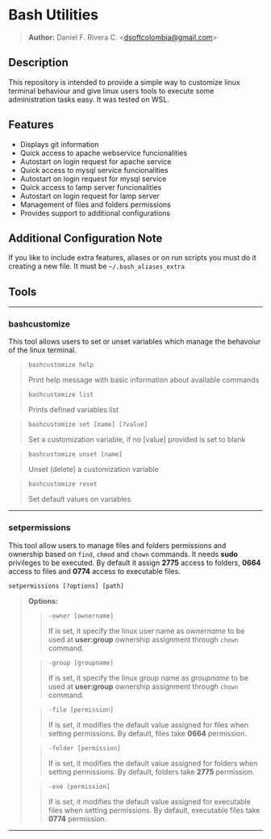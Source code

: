 # Bash Utilities

> **Author:** Daniel F. Rivera C. <<dsoftcolombia@gmail.com>>

## Description

This repository is intended to provide a simple way to customize linux terminal behaviour and give linux users tools to execute some administration tasks easy. It was tested on WSL.

## Features

* Displays git information
* Quick access to apache webservice funcionalities
* Autostart on login request for apache service
* Quick access to mysql service funcionalities
* Autostart on login request for mysql service
* Quick access to lamp server funcionalities
* Autostart on login request for lamp server
* Management of files and folders permissions
* Provides support to additional configurations

## Additional Configuration Note

If you like to include extra features, aliases or on run scripts you must do it creating a new file. It must be `~/.bash_aliases_extra`

## Tools

---

### bashcustomize
 
This tool allows users to set or unset variables which manage the behavoiur of the linux terminal.
 
> `bashcustomize help`
>
> Print help message with basic information about available commands

> `bashcustomize list`
>
> Prints defined variables list

> `bashcustomize set [name] [?value]`
>
> Set a customization variable, if no [value] provided is set to blank

> `bashcustomize unset [name]`
>
> Unset (delete) a customization variable

> `bashcustomize reset`
>
> Set default values on variables

---

### setpermissions

This tool allow users to manage files and folders permissions and ownership based on `find`, `chmod` and `chown` commands. It needs **sudo** privileges to be executed. By default it assign **2775** access to folders, **0664** access to files and **0774** access to executable files.

 `setpermissions [?options] [path]`
> **Options:**
>
>> `-owner [ownername]`
>>
>> If is set, it specify the linux user name as *ownername* to be used at **user:group** ownership assignment through `chown` command.
>
>> `-group [groupname]`
>>
>> If is set, it specify the linux group name as *groupname* to be used at **user:group** ownership assignment through `chown` command.
>
>> `-file [permission]`
>> 
>> If is set, it modifies the default value assigned  for files when setting permissions. By default, files take **0664** permission.
>
>> `-folder [permission]`
>> 
>> If is set, it modifies the default value assigned  for folders when setting permissions. By default, folders take **2775** permission.
>
>> `-exe [permission]`
>> 
>> If is set, it modifies the default value assigned  for executable files when setting permissions. By default, executable files take **0774** permission.

---